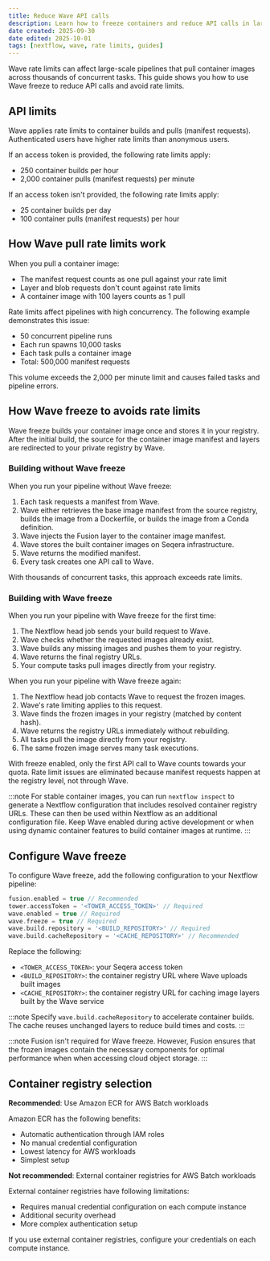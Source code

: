 ```yaml
---
title: Reduce Wave API calls
description: Learn how to freeze containers and reduce API calls in large-scale Nextflow pipelines
date created: 2025-09-30
date edited: 2025-10-01
tags: [nextflow, wave, rate limits, guides]
---
```


Wave rate limits can affect large-scale pipelines that pull container images across thousands of concurrent tasks. This guide shows you how to use Wave freeze to reduce API calls and avoid rate limits.

## API limits

Wave applies rate limits to container builds and pulls (manifest requests). Authenticated users have higher rate limits than anonymous users.

If an access token is provided, the following rate limits apply:

- 250 container builds per hour
- 2,000 container pulls (manifest requests) per minute

If an access token isn't provided, the following rate limits apply:

- 25 container builds per day
- 100 container pulls (manifest requests) per hour

## How Wave pull rate limits work

When you pull a container image:

- The manifest request counts as one pull against your rate limit
- Layer and blob requests don't count against rate limits
- A container image with 100 layers counts as 1 pull

Rate limits affect pipelines with high concurrency. The following example demonstrates this issue:

- 50 concurrent pipeline runs
- Each run spawns 10,000 tasks
- Each task pulls a container image
- Total: 500,000 manifest requests

This volume exceeds the 2,000 per minute limit and causes failed tasks and pipeline errors.

## How Wave freeze to avoids rate limits

Wave freeze builds your container image once and stores it in your registry. After the initial build, the source for the container image manifest and layers are redirected to your private registry by Wave.

### Building without Wave freeze

When you run your pipeline without Wave freeze:

1. Each task requests a manifest from Wave.
1. Wave either retrieves the base image manifest from the source registry, builds the image from a Dockerfile, or builds the image from a Conda definition.
1. Wave injects the Fusion layer to the container image manifest.
1. Wave stores the built container images on Seqera infrastructure.
1. Wave returns the modified manifest.
1. Every task creates one API call to Wave.

With thousands of concurrent tasks, this approach exceeds rate limits.

### Building with Wave freeze

When you run your pipeline with Wave freeze for the first time:

1. The Nextflow head job sends your build request to Wave.
1. Wave checks whether the requested images already exist.
1. Wave builds any missing images and pushes them to your registry.
1. Wave returns the final registry URLs.
1. Your compute tasks pull images directly from your registry.

When you run your pipeline with Wave freeze again:

1. The Nextflow head job contacts Wave to request the frozen images.
1. Wave's rate limiting applies to this request.
1. Wave finds the frozen images in your registry (matched by content hash).
1. Wave returns the registry URLs immediately without rebuilding.
1. All tasks pull the image directly from your registry.
1. The same frozen image serves many task executions.

With freeze enabled, only the first API call to Wave counts towards your quota.
Rate limit issues are eliminated because manifest requests happen at the registry level, not through Wave.

:::note
For stable container images, you can run `nextflow inspect` to generate a Nextflow configuration that includes resolved container registry URLs. These can then be used within Nextflow as an additional configuration file. Keep Wave enabled during active development or when using dynamic container features to build container images at runtime.
:::

## Configure Wave freeze

To configure Wave freeze, add the following configuration to your Nextflow pipeline:

```groovy
fusion.enabled = true // Recommended
tower.accessToken = '<TOWER_ACCESS_TOKEN>' // Required
wave.enabled = true // Required
wave.freeze = true // Required
wave.build.repository = '<BUILD_REPOSITORY>' // Required
wave.build.cacheRepository = '<CACHE_REPOSITORY>' // Recommended
```

Replace the following:

- `<TOWER_ACCESS_TOKEN>`: your Seqera access token
- `<BUILD_REPOSITORY>`: the container registry URL where Wave uploads built images
- `<CACHE_REPOSITORY>`: the container registry URL for caching image layers built by the Wave service

:::note
Specify `wave.build.cacheRepository` to accelerate container builds.
The cache reuses unchanged layers to reduce build times and costs.
:::

:::note
Fusion isn't required for Wave freeze.
However, Fusion ensures that the frozen images contain the necessary components for optimal performance when when accessing cloud object storage.
:::

## Container registry selection

**Recommended**: Use Amazon ECR for AWS Batch workloads

Amazon ECR has the following benefits:

- Automatic authentication through IAM roles
- No manual credential configuration
- Lowest latency for AWS workloads
- Simplest setup

**Not recommended**: External container registries for AWS Batch workloads

External container registries have following limitations:

- Requires manual credential configuration on each compute instance
- Additional security overhead
- More complex authentication setup

If you use external container registries, configure your credentials on each compute instance.
